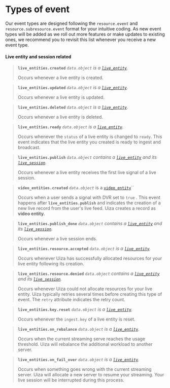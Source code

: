 # Types of event

Our event types are designed following the `resource.event` and `resource.subresource.event` format for your intuitive coding. As new event types will be added as we roll out more features or make updates to existing ones, we recommend you to revisit this list whenever you receive a new event type.

#### Live entity and session related

> **`live_entities.created`**    _`data.object`_ _is a_ [_`live_entity`_](https://docs.uiza.io/api-reference/live-entities)_._
>
> Occurs whenever a live entity is created.

> **`live_entities.updated`**    _`data.object`_ _is a_ [_`live_entity`_](https://docs.uiza.io/api-reference/live-entities)_._
>
> Occurs whenever a live entity is updated.

> **`live_entities.deleted`**    _`data.object` is a_ [_`live_entity`_](https://docs.uiza.io/api-reference/live-entities)_._
>
> Occurs whenever a live entity is deleted.

> **`live_entities.ready`**    _`data.object`_ _is a_ [_`live_entity`_](https://docs.uiza.io/api-reference/live-entities)_._
>
> Occurs whenever the `status` of a live entity is changed to `ready`. This event indicates that the live entity you created is ready to ingest and broadcast.

> **`live_entities.publish`**    _`data.object`_ _contains a_ [_`live_entity`_](https://docs.uiza.io/api-reference/live-entities) _and its_ [_`live_session`_](https://docs.uiza.io/api-reference/live-sessions)_._
>
> Occurs whenever a live entity receives the first live signal of a live session.

> **`video_entities.created`**    _`data.object`_ is a [`video_entity`](https://docs.uiza.io/api-reference/video-entities)\`\`
>
> Occurs when a user sends a signal with DVR set to `true` . This event happens after **`live_entities.publish`** and indicates the creation of a new live record from the user's live feed. Uiza creates a record as **video entity.**

> **`live_entities.publish_done`**    _`data.object`_ _contains a_ [_`live_entity`_](https://docs.uiza.io/api-reference/live-entities) _and its_ [_`live_session`_](https://docs.uiza.io/api-reference/live-sessions)_._
>
> Occurs whenever a live session ends.

> **`live_entities.resource.accepted`**    _`data.object`_ _is a_ [_`live_entity`_](https://docs.uiza.io/api-reference/live-entities)_._
>
> Occurs whenever Uiza has successfully allocated resources for your live entity following its creation.

> **`live_entities.resource.denied`**    _`data.object`_ _contains a_ [_`live_entity`_](https://docs.uiza.io/api-reference/live-entities) _and its_ [_`live_session`_](https://docs.uiza.io/api-reference/live-sessions)_._
>
> Occurs whenever Uiza could not allocate resources for your live entity. Uiza typically retries several times before creating this type of event. The `retry` attribute indicates the retry count.

> **`live_entities.key.reset`**     _`data.object`_ _is a_ [_`live_entity`_](https://docs.uiza.io/api-reference/live-entities)_._
>
> Occurs whenever the `ingest.key` of a live entity is reset.

> **`live_entities.on_rebalance`**     _`data.object`_ _is a_ [_`live_entity`_](https://docs.uiza.io/api-reference/live-entities)_._
>
> Occurs when the current streaming serve reaches the usage threshold. Uiza will rebalance the additional workload to another server.

> **`live_entities.on_fail_over`**     _`data.object`_ _is a_ [_`live_entity`_](https://docs.uiza.io/api-reference/live-entities)_._
>
> Occurs when something goes wrong with the current streaming server. Uiza will allocate a new server to resume your streaming. Your live session will be interrupted during this process.

